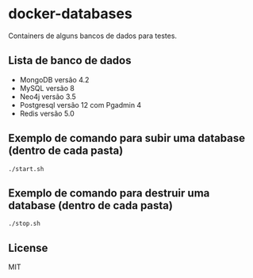 docker-databases
=========

Containers de alguns bancos de dados para testes.

Lista de banco de dados
------------

- MongoDB versão 4.2
- MySQL versão 8
- Neo4j versão 3.5
- Postgresql versão 12 com Pgadmin 4
- Redis versão 5.0


Exemplo de comando para subir uma database (dentro de cada pasta)
------------

    ./start.sh


Exemplo de comando para destruir uma database (dentro de cada pasta)
------------

    ./stop.sh


License
-------

MIT